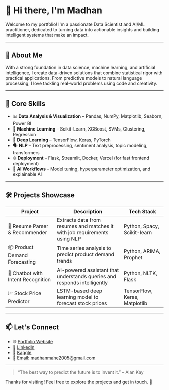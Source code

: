 # 👋 Hi there, I'm Madhan 

Welcome to my portfolio! I'm a passionate Data Scientist and AI/ML practitioner, dedicated to turning data into actionable insights and building intelligent systems that make an impact.

---

## 🚀 About Me

With a strong foundation in data science, machine learning, and artificial intelligence, I create data-driven solutions that combine statistical rigor with practical applications. From predictive models to natural language processing, I love tackling real-world problems using code and creativity.

---

## 🧠 Core Skills

- 📊 **Data Analysis & Visualization** – Pandas, NumPy, Matplotlib, Seaborn, Power BI
- 🤖 **Machine Learning** – Scikit-Learn, XGBoost, SVMs, Clustering, Regression
- 🧬 **Deep Learning** – TensorFlow, Keras, PyTorch
- 🗣️ **NLP** – Text preprocessing, sentiment analysis, topic modeling, transformers
- 🌐 **Deployment** – Flask, Streamlit, Docker, Vercel (for fast frontend deployment)
- 🧠 **AI Workflows** – Model tuning, hyperparameter optimization, and explainable AI

---

## 🛠️ Projects Showcase

| Project | Description | Tech Stack |
|--------|-------------|------------|
| 🧾 Resume Parser & Recommender | Extracts data from resumes and matches it with job requirements using NLP | Python, Spacy, Scikit-learn |
| 📦 Product Demand Forecasting | Time series analysis to predict product demand trends | Python, ARIMA, Prophet |
| 🤖 Chatbot with Intent Recognition | AI-powered assistant that understands queries and responds intelligently | Python, NLTK, Flask |
| 📈 Stock Price Predictor | LSTM-based deep learning model to forecast stock prices | TensorFlow, Keras, Matplotlib |

---

## 📫 Let's Connect

- 🌐 [Portfolio Website](https://your-portfolio-link.com)
- 💼 [LinkedIn](https://www.linkedin.com/in/madhan-m-3522482a6/)
- 🧠 [Kaggle](https://www.kaggle.com/yourusername)
- 📧 Email: madhanmahe2005@gmail.com

---

> “The best way to predict the future is to invent it.” – Alan Kay

Thanks for visiting! Feel free to explore the projects and get in touch. 🚀
